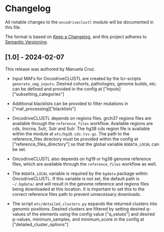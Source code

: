 # Changelog

All notable changes to the `oncodriveclustl` module will be documented in this file.

The format is based on [Keep a Changelog](https://keepachangelog.com/en/1.0.0/),
and this project adheres to [Semantic Versioning](https://semver.org/spec/v2.0.0.html).

## [1.0] - 2024-02-07

This release was authored by Manuela Cruz.

- Input MAFs for OncodriveCLUSTL are created by the lcr-scripts `generate_smg_inputs`. Desired cohorts, pathologies, genome builds, etc. can be defined and provided in the config at ["inputs]["subsetting_categories"]

- Additional blacklists can be provided to filter mutations in ["maf_processing]["blacklists"]

- OncodriveCLUSTL depends on regions files. grch37 regions files are available through the `reference_files` workflow. Available regions are cds, lincrna, 5utr, 3utr and 5utr. The hg38 cds region file is available within the module at `etc/hg38.cds.tsv.gz`. The path to the reference_files directory must be provided within the config at ["reference_files_directory"] so that the global variable `BGDATA_LOCAL` can be set.

- OncodriveCLUSTL also depends on hg19 or hg38 genome reference files, which are available through the `reference_files` workflow as well.

- The `BGDATA_LOCAL` variable is required by the `bgdata` package within OncodriveCLUSTL. If this variable is not set, the default path is `~/.bgdata/` and will result in the genome reference and regions files being downloaded at this location. It is important to set this to the correct reference files path to prevent unnecessary downloads.

- The script `etc/detailed_clusters.py` expands the returned clusters into genomic positions. Desired clusters are filtered by setting desired q-values of the elements using the config value ["q_values"] and desired p-values, minimum_samples, and minimum_score in the config at ["detailed_cluster_options"]